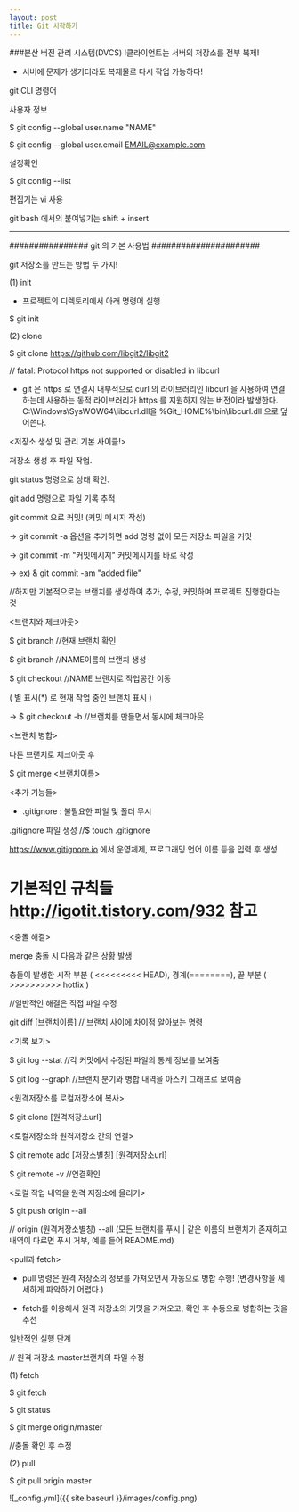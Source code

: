 ```yaml
---
layout: post
title: Git 시작하기
---
```



###분산 버전 관리 시스템(DVCS)
!클라이언트는 서버의 저장소를 전부 복제!
 - 서버에 문제가 생기더라도 복제물로 다시 작업 가능하다!



git CLI 명령어

사용자 정보

$ git config --global user.name "NAME"

$ git config --global user.email EMAIL@example.com



설정확인

$ git config --list



편집기는 vi 사용



git bash 에서의 붙여넣기는 shift + insert



-----------------------------------------------------------------------------

################ git 의 기본 사용법 ######################

git 저장소를 만드는 방법 두 가지!

 (1) init 

- 프로젝트의 디렉토리에서 아래 명령어 실행

$ git init



(2) clone

$ git clone https://github.com/libgit2/libgit2

// fatal: Protocol https not supported or disabled in libcurl

- git 은 https 로 연결시 내부적으로 curl 의 라이브러리인 libcurl 을 사용하여 연결하는데 사용하는 동적 라이브러리가 https 를 지원하지 않는 버전이라 발생한다. C:\Windows\SysWOW64\libcurl.dll을 %Git_HOME%\bin\libcurl.dll 으로 덮어쓴다.





<저장소 생성 및 관리 기본 사이클!>

저장소 생성 후 파일 작업.

git status 명령으로 상태 확인.

git add <FILE> 명령으로 파일 기록 추적

git commit 으로 커밋! (커밋 메시지 작성)

 -> git commit -a                         옵션을 추가하면 add 명령 없이 모든 저장소 파일을 커밋

 -> git commit -m "커밋메시지"      커밋메시지를 바로 작성

 -> ex) & git commit -am "added file"

//하지만 기본적으로는 브랜치를 생성하여 추가, 수정, 커밋하며 프로젝트 진행한다는 것



<브랜치와 체크아웃>

$ git branch                     //현재 브랜치 확인

$ git branch <NAME>        //NAME이름의 브랜치 생성

$ git checkout <NAME>     //NAME 브랜치로 작업공간 이동

 ( 별 표시(*) 로 현재 작업 중인 브랜치 표시 )

  -> $ git checkout -b <NAME>   //브랜치를 만들면서 동시에 체크아웃



<브랜치 병합>

다른 브랜치로 체크아웃 후

 $ git merge <브랜치이름>





<추가 기능들>

 - .gitignore : 불필요한 파일 및 폴더 무시

 .gitignore 파일 생성     //$ touch .gitignore

 https://www.gitignore.io 에서 운영체제, 프로그래밍 언어 이름 등을 입력 후 생성

   # 기본적인 규칙들 http://igotit.tistory.com/932 참고



<충돌 해결>

merge 충돌 시 다음과 같은 상황 발생



충돌이 발생한 시작 부분 ( <<<<<<<<< HEAD), 경계(========), 끝 부분 ( >>>>>>>>>> hotfix )

 //일반적인 해결은 직접 파일 수정



git diff [브랜치이름]        // 브랜치 사이에 차이점 알아보는 명령



<기록 보기>

$ git log --stat           //각 커밋에서 수정된 파일의 통계 정보를 보여줌

$ git log --graph        //브랜치 분기와 병합 내역을 아스키 그래프로 보여줌



<원격저장소를 로컬저장소에 복사>

$ git clone [원격저장소url]



<로컬저장소와 원격저장소 간의 연결>

$ git remote add [저장소별칭] [원격저장소url]

$ git remote -v                     //연결확인



<로컬 작업 내역을 원격 저장소에 올리기>

$ git push origin --all

// origin (원격저장소별칭) --all (모든 브랜치를 푸시 | 같은 이름의 브랜치가 존재하고 내역이 다르면 푸시 거부, 예를 들어 README.md)



<pull과 fetch>

 - pull 명령은 원격 저장소의 정보를 가져오면서 자동으로 병합 수행! (변경사항을 세세하게 파악하기 어렵다.)

 - fetch를 이용해서 원격 저장소의 커밋을 가져오고, 확인 후 수동으로 병합하는 것을 추천

일반적인 실행 단계



// 원격 저장소 master브랜치의 파일 수정

(1) fetch

$ git fetch

$ git status

$ git merge origin/master

//충돌 확인 후 수정



(2) pull

$ git pull origin master

![_config.yml]({{ site.baseurl }}/images/config.png)

